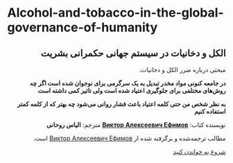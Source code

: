 # Alcohol-and-tobacco-in-the-global-governance-of-humanity

<div dir=rtl>

##  الکل و دخانیات در سیستم جهانی حکمرانی بشریت
<div dir=rtl>

مبحثی درباره ضرر  الکل و دخانیات.




**در جامعه کنونی مواد مخدر تبدیل به یک سرگرمی برای نوجوان شده است اگر چه روش‌های مختلفی برای جلوگیری اعتیاد شده است ولی تاثیر کمی داشته است**

**به نظر شخص من حتی کلمه اعتیاد باعث فشار روانی می‌شود چه بهتر که از کلمه کمتر استفاده کنیم**

نویسنده کتاب: **[Виктор Алексеевич Ефимов](http://lib.aldebaran.ru)**
مترجم: **الیاس روحانی**

مطالب ترجمه‌شده و برگرفته شده از [Виктор Алексеевич Ефимов](http://lib.aldebaran.ru) است.


  [شروع به خواندن کنید](https://github.com/elias8702/Alcohol-and-tobacco-in-the-global-governance-of-humanity/blob/master/Alcohol%20and%20tobacco%20in%20the%20global%20governance%20of%20humanity.md)
